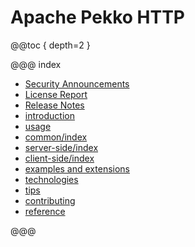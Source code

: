 # Apache Pekko HTTP

@@toc { depth=2 }

@@@ index

* [Security Announcements](security.md)
* [License Report](license-report.md)
* [Release Notes](release-notes/index.md)
* [introduction](introduction.md)
* [usage](usage.md)
* [common/index](common/index.md)
* [server-side/index](server-side/index.md)
* [client-side/index](client-side/index.md)
* [examples and extensions](examples-and-extensions.md)
* [technologies](technologies.md)
* [tips](tipsandtricks.md)
* [contributing](contributing.md)
* [reference](reference.md)

@@@
